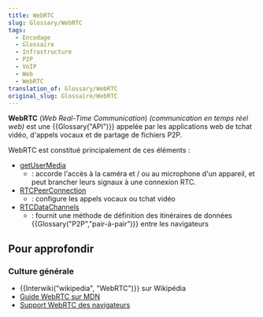 ```yaml
---
title: WebRTC
slug: Glossary/WebRTC
tags:
  - Encodage
  - Glossaire
  - Infrastructure
  - P2P
  - VoIP
  - Web
  - WebRTC
translation_of: Glossary/WebRTC
original_slug: Glossaire/WebRTC
---
```

**WebRTC** (_Web Real-Time Communication_) _(communication en temps réel web)_ est une {{Glossary("API")}} appelée par les applications web de tchat vidéo, d'appels vocaux et de partage de fichiers P2P.

WebRTC est constitué principalement de ces éléments :

- [getUserMedia](/fr/docs/NavigatorUserMedia.getUserMedia)
  - : accorde l'accès à la caméra et / ou au microphone d'un appareil, et peut brancher leurs signaux à une connexion RTC.
- [RTCPeerConnection](/fr/docs/Web/API/RTCPeerConnection)
  - : configure les appels vocaux ou tchat vidéo
- [RTCDataChannels](/fr/docs/Web/API/RTCDataChannel)
  - : fournit une méthode de définition des itinéraires de données {{Glossary("P2P","pair-à-pair")}} entre les navigateurs

## Pour approfondir

### Culture générale

- {{Interwiki("wikipedia", "WebRTC")}} sur Wikipédia
- [Guide WebRTC sur MDN](/fr/docs/Web/Guide/API/WebRTC)
- [Support WebRTC des navigateurs](http://caniuse.com/#feat=rtcpeerconnection)
